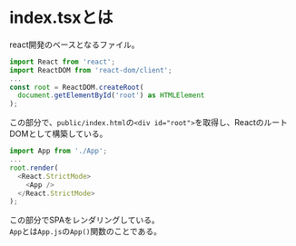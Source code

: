 # index.tsxとは

react開発のベースとなるファイル。  

```typescript
import React from 'react';
import ReactDOM from 'react-dom/client';
...
const root = ReactDOM.createRoot(
  document.getElementById('root') as HTMLElement
);
```

この部分で、`public/index.html`の`<div id="root">`を取得し、ReactのルートDOMとして構築している。  

```typescript
import App from './App';
...
root.render(
  <React.StrictMode>
    <App />
  </React.StrictMode>
);
```

この部分でSPAをレンダリングしている。  
`App`とは`App.js`の`App()`関数のことである。
